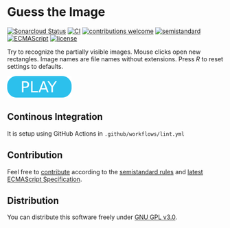 # Guess the Image

[![Sonarcloud Status](https://sonarcloud.io/api/project_badges/measure?project=berkerol_guess-the-image&metric=alert_status)](https://sonarcloud.io/dashboard?id=berkerol_guess-the-image)
[![CI](https://github.com/berkerol/guess-the-image/actions/workflows/lint.yml/badge.svg?branch=master)](https://github.com/berkerol/guess-the-image/actions/workflows/lint.yml)
[![contributions welcome](https://img.shields.io/badge/contributions-welcome-brightgreen.svg)](https://github.com/berkerol/guess-the-image/issues)
[![semistandard](https://img.shields.io/badge/code%20style-semistandard-brightgreen.svg)](https://github.com/Flet/semistandard)
[![ECMAScript](https://img.shields.io/badge/ECMAScript-latest-brightgreen.svg)](https://www.ecma-international.org/ecma-262)
[![license](https://img.shields.io/badge/license-GNU%20GPL%20v3.0-blue.svg)](https://github.com/berkerol//guess-the-image/blob/master/LICENSE)

Try to recognize the partially visible images. Mouse clicks open new rectangles. Image names are file names without extensions. Press _R_ to reset settings to defaults.

[![button](play.png)](https://berkerol.github.io//guess-the-image/gti.html)

## Continous Integration

It is setup using GitHub Actions in `.github/workflows/lint.yml`

## Contribution

Feel free to [contribute](https://github.com/berkerol/guess-the-image/issues) according to the [semistandard rules](https://github.com/Flet/semistandard) and [latest ECMAScript Specification](https://www.ecma-international.org/ecma-262).

## Distribution

You can distribute this software freely under [GNU GPL v3.0](https://github.com/berkerol/guess-the-image/blob/master/LICENSE).
